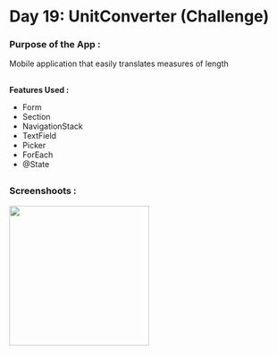 # Day 19: UnitConverter (Challenge)

### Purpose of the App :

Mobile application that easily translates measures of length

##

**Features Used :**

- Form 
- Section 
- NavigationStack 
- TextField 
- Picker 
- ForEach 
- @State

##

### Screenshoots :

<img src="screenshot/UnitConverter.gif" width="250"/>


